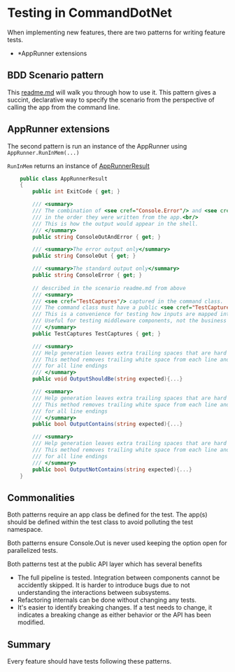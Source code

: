 # Testing in CommandDotNet

When implementing new features, there are two patterns for writing feature tests.


* *AppRunner extensions

## BDD Scenario pattern
This [readme.md](FeatureTests/README.md) will walk you through how to use it.  This pattern gives a succint, declarative way to specify the scenario from the perspective of calling the app from the command line.

## AppRunner extensions
The second pattern is run an instance of the AppRunner using `AppRunner.RunInMem(...)`

`RunInMem` returns an instance of [AppRunnerResult](../CommandDotNet.TestTools/AppRunnerResult.cs)

``` c#
    public class AppRunnerResult
    {
        public int ExitCode { get; }

        /// <summary>
        /// The combination of <see cref="Console.Error"/> and <see cref="Console.Out"/>
        /// in the order they were written from the app.<br/>
        /// This is how the output would appear in the shell.
        /// </summary>
        public string ConsoleOutAndError { get; }

        /// <summary>The error output only</summary>
        public string ConsoleOut { get; }

        /// <summary>The standard output only</summary>
        public string ConsoleError { get; }
        
        // described in the scenario readme.md from above
        /// <summary>
        /// <see cref="TestCaptures"/> captured in the command class.
        /// The command class must have a public <see cref="TestCaptures"/> property for this to work.<br/>
        /// This is a convenience for testing how inputs are mapped into the command method parameters.<br/>
        /// Useful for testing middleware components, not the business logic of your commands.
        /// </summary>
        public TestCaptures TestCaptures { get; }

        /// <summary>
        /// Help generation leaves extra trailing spaces that are hard to account for in test verification.
        /// This method removes trailing white space from each line and standardizes Environment.NewLine
        /// for all line endings
        /// </summary>
        public void OutputShouldBe(string expected){...}

        /// <summary>
        /// Help generation leaves extra trailing spaces that are hard to account for in test verification.
        /// This method removes trailing white space from each line and standardizes Environment.NewLine
        /// for all line endings
        /// </summary>
        public bool OutputContains(string expected){...}

        /// <summary>
        /// Help generation leaves extra trailing spaces that are hard to account for in test verification.
        /// This method removes trailing white space from each line and standardizes Environment.NewLine
        /// for all line endings
        /// </summary>
        public bool OutputNotContains(string expected){...}
    }
```

## Commonalities
Both patterns require an app class be defined for the test.  The app(s) should be defined within the test class to avoid polluting the test namespace.

Both patterns ensure Console.Out is never used keeping the option open for parallelized tests.

Both patterns test at the public API layer which has several benefits

* The full pipeline is tested. Integration between components cannot be accidently skipped.  It is harder to introduce bugs due to not understanding the interactions between subsystems.
* Refactoring internals can be done without changing any tests.
* It's easier to identify breaking changes. If a test needs to change, it indicates a breaking change as either behavior or the API has been modified.

## Summary

Every feature should have tests following these patterns.

